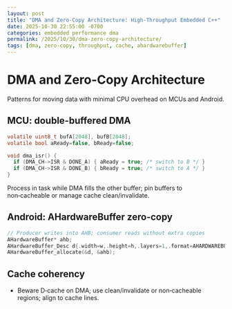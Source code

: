 ```yaml
---
layout: post
title: "DMA and Zero-Copy Architecture: High-Throughput Embedded C++"
date: 2025-10-30 22:55:00 -0700
categories: embedded performance dma
permalink: /2025/10/30/dma-zero-copy-architecture/
tags: [dma, zero-copy, throughput, cache, ahardwarebuffer]
---
```


# DMA and Zero-Copy Architecture

Patterns for moving data with minimal CPU overhead on MCUs and Android.

## MCU: double-buffered DMA

```c
volatile uint8_t bufA[2048], bufB[2048];
volatile bool aReady=false, bReady=false;

void dma_isr() {
  if (DMA_CH->ISR & DONE_A) { aReady = true; /* switch to B */ }
  if (DMA_CH->ISR & DONE_B) { bReady = true; /* switch to A */ }
}
```

Process in task while DMA fills the other buffer; pin buffers to non‑cacheable or manage cache clean/invalidate.

## Android: AHardwareBuffer zero‑copy

```cpp
// Producer writes into AHB; consumer reads without extra copies
AHardwareBuffer* ahb;
AHardwareBuffer_Desc d{.width=w,.height=h,.layers=1,.format=AHARDWAREBUFFER_FORMAT_R8G8B8A8_UNORM,.usage=AHARDWAREBUFFER_USAGE_GPU_SAMPLED_IMAGE|AHARDWAREBUFFER_USAGE_CPU_READ_OFTEN};
AHardwareBuffer_allocate(&d, &ahb);
```

## Cache coherency

- Beware D‑cache on DMA; use clean/invalidate or non‑cacheable regions; align to cache lines.


